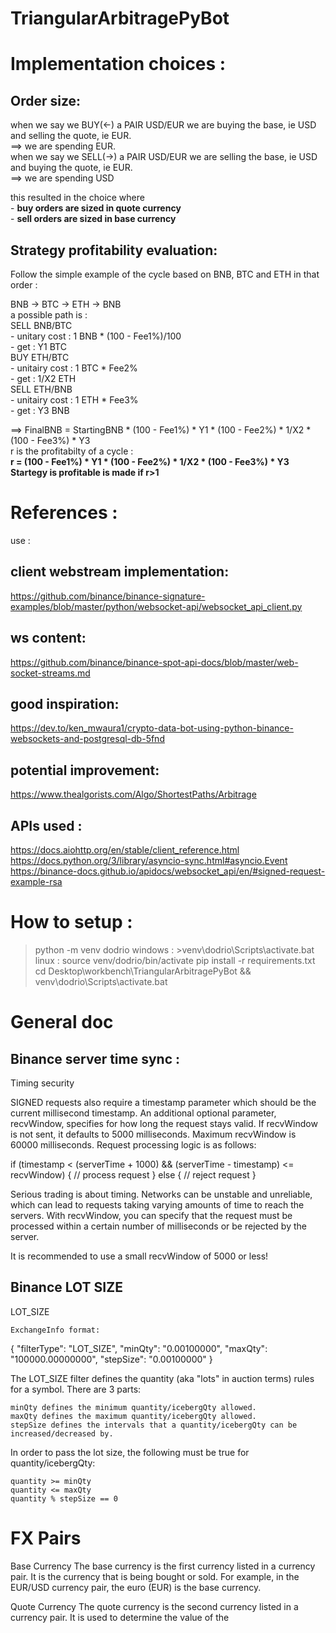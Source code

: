 # TriangularArbitragePyBot
# Implementation choices :

## Order size:
when we say we BUY(<-) a PAIR USD/EUR we are buying the base, ie USD and selling the quote, ie EUR.  
==> we are spending EUR.  
when we say we SELL(->) a PAIR USD/EUR we are selling the base, ie USD and buying the quote, ie EUR.  
==> we are spending USD  

this resulted in the choice where   
    - **buy orders are sized in quote currency**  
    - **sell orders are sized in base currency**  

## Strategy profitability evaluation:
Follow the simple example of the cycle based on BNB, BTC and ETH in that order :  

BNB -> BTC -> ETH -> BNB              
a possible path is :  
SELL BNB/BTC  
    - unitary cost : 1 BNB * (100 - Fee1%)/100  
    - get : Y1 BTC  
BUY ETH/BTC  
    - unitairy cost : 1 BTC * Fee2%  
    - get : 1/X2 ETH  
SELL ETH/BNB  
    - unitairy cost : 1 ETH * Fee3%  
    - get : Y3 BNB  

==> FinalBNB = StartingBNB * (100 - Fee1%) * Y1 * (100 - Fee2%) * 1/X2 * (100 - Fee3%) * Y3  
r is the profitabilty of a cycle :  
**r = (100 - Fee1%) * Y1 * (100 - Fee2%) * 1/X2 * (100 - Fee3%) * Y3**    
**Startegy is profitable is made if r>1**       

# References :
use : 
## client webstream implementation:
https://github.com/binance/binance-signature-examples/blob/master/python/websocket-api/websocket_api_client.py

## ws content:
https://github.com/binance/binance-spot-api-docs/blob/master/web-socket-streams.md

## good inspiration:
https://dev.to/ken_mwaura1/crypto-data-bot-using-python-binance-websockets-and-postgresql-db-5fnd

## potential improvement:
https://www.thealgorists.com/Algo/ShortestPaths/Arbitrage

## APIs used :
https://docs.aiohttp.org/en/stable/client_reference.html
https://docs.python.org/3/library/asyncio-sync.html#asyncio.Event
https://binance-docs.github.io/apidocs/websocket_api/en/#signed-request-example-rsa

# How to setup :
>python -m venv dodrio
windows : >venv\dodrio\Scripts\activate.bat
linux :
>source venv/dodrio/bin/activate
>pip install -r requirements.txt
cd Desktop\workbench\TriangularArbitragePyBot && venv\dodrio\Scripts\activate.bat

# General doc
## Binance server time sync : 
Timing security

SIGNED requests also require a timestamp parameter which should be the current millisecond timestamp.
An additional optional parameter, recvWindow, specifies for how long the request stays valid.
    If recvWindow is not sent, it defaults to 5000 milliseconds.
    Maximum recvWindow is 60000 milliseconds.
Request processing logic is as follows:

  if (timestamp < (serverTime + 1000) && (serverTime - timestamp) <= recvWindow) {
    // process request
  } else {
    // reject request
  }

Serious trading is about timing. Networks can be unstable and unreliable, which can lead to requests taking varying amounts of time to reach the servers. With recvWindow, you can specify that the request must be processed within a certain number of milliseconds or be rejected by the server.

It is recommended to use a small recvWindow of 5000 or less!

## Binance LOT SIZE
LOT_SIZE

    ExchangeInfo format:

  {
    "filterType": "LOT_SIZE",
    "minQty": "0.00100000",
    "maxQty": "100000.00000000",
    "stepSize": "0.00100000"
  }

The LOT_SIZE filter defines the quantity (aka "lots" in auction terms) rules for a symbol. There are 3 parts:

    minQty defines the minimum quantity/icebergQty allowed.
    maxQty defines the maximum quantity/icebergQty allowed.
    stepSize defines the intervals that a quantity/icebergQty can be increased/decreased by.

In order to pass the lot size, the following must be true for quantity/icebergQty:

    quantity >= minQty
    quantity <= maxQty
    quantity % stepSize == 0

# FX Pairs
Base Currency
The base currency is the first currency listed in a currency pair. It is the currency that is being bought or sold. For example, in the EUR/USD currency pair, the euro (EUR) is the base currency.

Quote Currency
The quote currency is the second currency listed in a currency pair. It is used to determine the value of the 